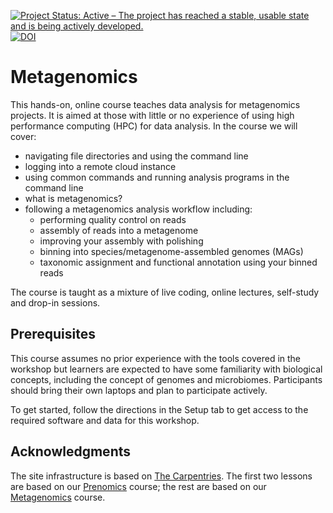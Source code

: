 [![Project Status: Active – The project has reached a stable, usable state and is being actively developed.](https://www.repostatus.org/badges/latest/active.svg)](https://www.repostatus.org/#active) [![DOI](https://zenodo.org/badge/597002103.svg)](https://zenodo.org/doi/10.5281/zenodo.10829717)

# Metagenomics

This hands-on, online course teaches data analysis for metagenomics projects. It is aimed at those with little or no experience of using high performance computing (HPC) for data analysis. In the course we will cover:
- navigating file directories and using the command line
- logging into a remote cloud instance
- using common commands and running analysis programs in the command line
- what is metagenomics?
- following a metagenomics analysis workflow including:
  - performing quality control on reads
  - assembly of reads into a metagenome
  - improving your assembly with polishing
  - binning into species/metagenome-assembled genomes (MAGs)
  - taxonomic assignment and functional annotation using your binned reads

The course is taught as a mixture of live coding, online lectures, self-study and drop-in sessions.

## Prerequisites
This course assumes no prior experience with the tools covered in the workshop but learners are expected to have some familiarity with biological concepts, including the concept of genomes and microbiomes. Participants should bring their own laptops and plan to participate actively.

To get started, follow the directions in the Setup tab to get access to the required software and data for this workshop.

## Acknowledgments
The site infrastructure is based on [The Carpentries](https://carpentries.org/). The first two lessons are based on our [Prenomics](https://cloud-span.github.io/prenomics00-intro/) course; the rest are based on our [Metagenomics](https://cloud-span.github.io/metagenomics00-overview/) course.
